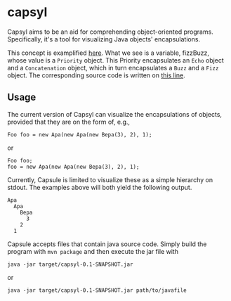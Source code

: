 # capsyl
Capsyl aims to be an aid for comprehending object-oriented programs.
Specifically, it's a tool for visualizing Java objects' encapsulations.

This concept is examplified [here](https://github.com/jesperolsson-se/FizzBuzz-OCP-Challenge/blob/main/src/main/java/org/example/rearrange/positive/fizzBuzz.svg).
What we see is a variable, fizzBuzz, whose value is a `Priority` object. This
Priority encapsulates an `Echo` object and a `Concatenation` object, which
in turn encapsulates a `Buzz` and a `Fizz` object. The corresponding source
code is written on [this line](https://github.com/jesperolsson-se/FizzBuzz-OCP-Challenge/blob/main/src/main/java/org/example/rearrange/positive/App.java#L13).

## Usage

The current version of Capsyl can visualize the encapsulations of objects,
provided that they are on the form of, e.g.,

`Foo foo = new Apa(new Apa(new Bepa(3), 2), 1);`

or 

```
Foo foo;
foo = new Apa(new Apa(new Bepa(3), 2), 1);
```

Currently, Capsule is limited to visualize these as a simple hierarchy on
stdout. The examples above will both yield the following output.

```
Apa
  Apa
    Bepa
      3
    2
  1
```

Capsule accepts files that contain java source code. Simply build the
program with `mvn package` and then execute the jar file with

`java -jar target/capsyl-0.1-SNAPSHOT.jar`

or

`java -jar target/capsyl-0.1-SNAPSHOT.jar path/to/javafile`
